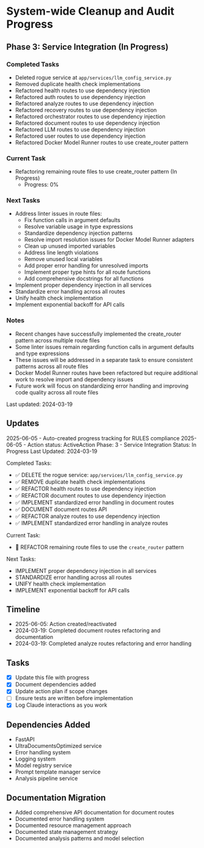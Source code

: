 # System-wide Cleanup and Audit Progress

## Phase 3: Service Integration (In Progress)

### Completed Tasks

- Deleted rogue service at `app/services/llm_config_service.py`
- Removed duplicate health check implementations
- Refactored health routes to use dependency injection
- Refactored auth routes to use dependency injection
- Refactored analyze routes to use dependency injection
- Refactored recovery routes to use dependency injection
- Refactored orchestrator routes to use dependency injection
- Refactored document routes to use dependency injection
- Refactored LLM routes to use dependency injection
- Refactored user routes to use dependency injection
- Refactored Docker Model Runner routes to use create_router pattern

### Current Task

- Refactoring remaining route files to use create_router pattern (In Progress)
  - Progress: 0%

### Next Tasks

- Address linter issues in route files:
  - Fix function calls in argument defaults
  - Resolve variable usage in type expressions
  - Standardize dependency injection patterns
  - Resolve import resolution issues for Docker Model Runner adapters
  - Clean up unused imported variables
  - Address line length violations
  - Remove unused local variables
  - Add proper error handling for unresolved imports
  - Implement proper type hints for all route functions
  - Add comprehensive docstrings for all functions
- Implement proper dependency injection in all services
- Standardize error handling across all routes
- Unify health check implementation
- Implement exponential backoff for API calls

### Notes

- Recent changes have successfully implemented the create_router pattern across multiple route files
- Some linter issues remain regarding function calls in argument defaults and type expressions
- These issues will be addressed in a separate task to ensure consistent patterns across all route files
- Docker Model Runner routes have been refactored but require additional work to resolve import and dependency issues
- Future work will focus on standardizing error handling and improving code quality across all route files

Last updated: 2024-03-19

## Updates

2025-06-05 - Auto-created progress tracking for RULES compliance
2025-06-05 - Action status: ActiveAction
Phase: 3 - Service Integration
Status: In Progress
Last Updated: 2024-03-19

Completed Tasks:

- ✅ DELETE the rogue service: `app/services/llm_config_service.py`
- ✅ REMOVE duplicate health check implementations
- ✅ REFACTOR health routes to use dependency injection
- ✅ REFACTOR document routes to use dependency injection
- ✅ IMPLEMENT standardized error handling in document routes
- ✅ DOCUMENT document routes API
- ✅ REFACTOR analyze routes to use dependency injection
- ✅ IMPLEMENT standardized error handling in analyze routes

Current Task:

- 🔄 REFACTOR remaining route files to use the `create_router` pattern

Next Tasks:

- IMPLEMENT proper dependency injection in all services
- STANDARDIZE error handling across all routes
- UNIFY health check implementation
- IMPLEMENT exponential backoff for API calls

## Timeline

- 2025-06-05: Action created/reactivated
- 2024-03-19: Completed document routes refactoring and documentation
- 2024-03-19: Completed analyze routes refactoring and error handling

## Tasks

- [x] Update this file with progress
- [x] Document dependencies added
- [x] Update action plan if scope changes
- [ ] Ensure tests are written before implementation
- [x] Log Claude interactions as you work

## Dependencies Added

- FastAPI
- UltraDocumentsOptimized service
- Error handling system
- Logging system
- Model registry service
- Prompt template manager service
- Analysis pipeline service

## Documentation Migration

- Added comprehensive API documentation for document routes
- Documented error handling system
- Documented resource management approach
- Documented state management strategy
- Documented analysis patterns and model selection
